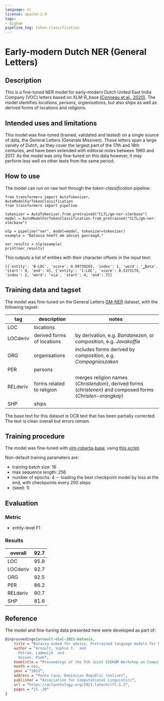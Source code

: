 ```yaml
---
language: nl
license: apache-2.0
tags:
- dighum
pipeline_tag: token-classification
---
```


# Early-modern Dutch NER (General Letters)

## Description
This is a fine-tuned NER model for early-modern Dutch United East India Company (VOC) letters based on XLM-R_base [(Conneau et al., 2020)](https://aclanthology.org/2020.acl-main.747/). The model identifies *locations*, *persons*, *organisations*, but also *ships* as well as derived forms of locations and religions.

## Intended uses and limitations

This model was fine-tuned (trained, validated and tested) on a single source of data, the General Letters (Generale Missiven). These letters span a large variety of Dutch, as they cover the largest part of the 17th and 18th centuries, and have been extended with editorial notes between 1960 and 2017. As the model was only fine-tuned on this data however, it may perform less well on other texts from the same period.

## How to use

The model can run on raw text through the *token-classification* pipeline:
```
from transformers import AutoTokenizer, AutoModelForTokenClassification
from transformers import pipeline

tokenizer = AutoTokenizer.from_pretrained("CLTL/gm-ner-xlmrbase")
model = AutoModelForTokenClassification.from_pretrained("CLTL/gm-ner-xlmrbase")

nlp = pipeline("ner", model=model, tokenizer=tokenizer)
example = "Batavia heeft om advies gevraagd."

ner_results = nlp(example)
print(ner_results)
```

This outputs a list of entities with their character offsets in the input text:
```
[{'entity': 'B-LOC', 'score': 0.99739265, 'index': 1, 'word': '▁Bata', 'start': 0, 'end': 4}, {'entity': 'I-LOC', 'score': 0.5373179, 'index': 2, 'word': 'via', 'start': 4, 'end': 7}]
```

## Training data and tagset

The model was fine-tuned on the General Letters [GM-NER](https://github.com/cltl/voc-missives/tree/master/data/ner/datasplit_all_standard) dataset, with the following tagset:

| tag | description | notes |
| --- | ----------- | ----- |
| LOC | locations   | |
| LOCderiv | derived forms of locations | by derivation, e.g. *Bandanezen*, or composition, e.g. *Javakoffie* |
| ORG | organisations | includes forms derived by composition, e.g. *Compagnieszaken*
| PER | persons |
| RELderiv | forms related to religion | merges religion names (*Christendom*), derived forms (*christenen*) and composed forms (*Christen-orangkay*) |
| SHP | ships |

The base text for this dataset is OCR text that has been partially corrected. The text is clean overall but errors remain.

## Training procedure
The model was fine-tuned with [xlm-roberta-base](https://huggingface.co/xlm-roberta-base), using [this  script](https://github.com/huggingface/transformers/blob/master/examples/legacy/token-classification/run_ner.py).

Non-default training parameters are:
* training batch size: 16
* max sequence length: 256
* number of epochs: 4 -- loading the best checkpoint model by loss at the end, with checkpoints every 200 steps
* (seed: 1)


## Evaluation 
### Metric
* entity-level F1

### Results

| overall | 92.7 |
| --- | ----------- | 
| LOC | 95.8   | 
| LOCderiv | 92.7 | 
| ORG | 92.5 |
| PER | 86.2 | 
| RELderiv | 90.7 |
| SHP | 81.6 |


## Reference
The model and fine-tuning data presented here were developed as part of:
```bibtex
@inproceedings{arnoult-etal-2021-batavia,
    title = "Batavia asked for advice. Pretrained language models for Named Entity Recognition in historical texts.",
    author = "Arnoult, Sophie I.  and
      Petram, Lodewijk  and
      Vossen, Piek",
    booktitle = "Proceedings of the 5th Joint SIGHUM Workshop on Computational Linguistics for Cultural Heritage, Social Sciences, Humanities and Literature",
    month = nov,
    year = "2021",
    address = "Punta Cana, Dominican Republic (online)",
    publisher = "Association for Computational Linguistics",
    url = "https://aclanthology.org/2021.latechclfl-1.3",
    pages = "21--30"
}
```

